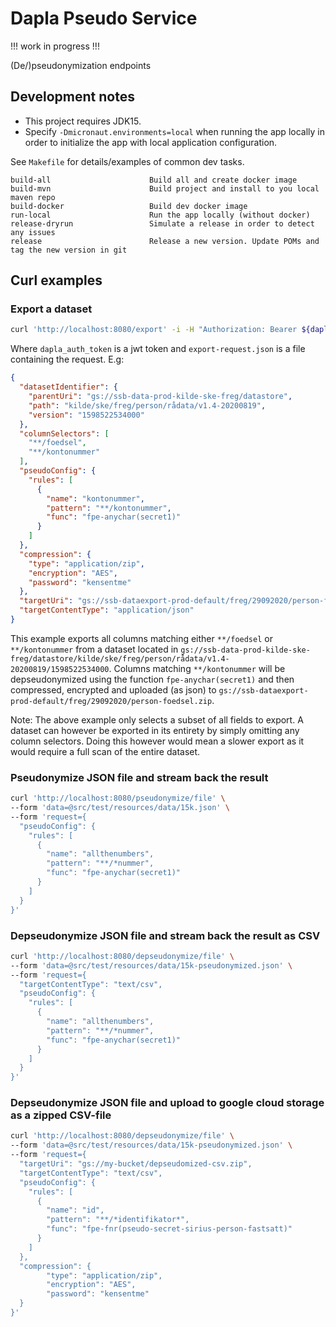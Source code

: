 # Dapla Pseudo Service

!!! work in progress !!!

(De/)pseudonymization endpoints

## Development notes
* This project requires JDK15. 
* Specify `-Dmicronaut.environments=local` when running the app locally
in order to initialize the app with local application configuration.

See `Makefile` for details/examples of common dev tasks.
```
build-all                      Build all and create docker image
build-mvn                      Build project and install to you local maven repo
build-docker                   Build dev docker image
run-local                      Run the app locally (without docker)
release-dryrun                 Simulate a release in order to detect any issues
release                        Release a new version. Update POMs and tag the new version in git
```

## Curl examples

### Export a dataset
```sh
curl 'http://localhost:8080/export' -i -H "Authorization: Bearer ${dapla_auth_token}" --data @export-request.json
```
Where `dapla_auth_token` is a jwt token and `export-request.json` is a file containing the request. E.g:

```json
{
  "datasetIdentifier": {
    "parentUri": "gs://ssb-data-prod-kilde-ske-freg/datastore",
    "path": "kilde/ske/freg/person/rådata/v1.4-20200819",
    "version": "1598522534000"
  },
  "columnSelectors": [
    "**/foedsel",
    "**/kontonummer"
  ],
  "pseudoConfig": {
    "rules": [
      {
        "name": "kontonummer",
        "pattern": "**/kontonummer",
        "func": "fpe-anychar(secret1)"
      }
    ]
  },
  "compression": {
    "type": "application/zip",
    "encryption": "AES",
    "password": "kensentme"
  },
  "targetUri": "gs://ssb-dataexport-prod-default/freg/29092020/person-foedsel.zip",
  "targetContentType": "application/json"
}
```
This example exports all columns matching either `**/foedsel` or `**/kontonummer` from a dataset located in `gs://ssb-data-prod-kilde-ske-freg/datastore/kilde/ske/freg/person/rådata/v1.4-20200819/1598522534000`.
Columns matching `**/kontonummer` will be depseudonymized using the function `fpe-anychar(secret1)` and then compressed, encrypted and uploaded (as json) to `gs://ssb-dataexport-prod-default/freg/29092020/person-foedsel.zip`.      

Note: The above example only selects a subset of all fields to export. A dataset can however be exported in its entirety by simply omitting any column selectors.
Doing this however would mean a slower export as it would require a full scan of the entire dataset. 


### Pseudonymize JSON file and stream back the result 

```sh
curl 'http://localhost:8080/pseudonymize/file' \
--form 'data=@src/test/resources/data/15k.json' \
--form 'request={
  "pseudoConfig": {
    "rules": [
      {
        "name": "allthenumbers",
        "pattern": "**/*nummer",
        "func": "fpe-anychar(secret1)"
      }
    ]
  }
}'
```

### Depseudonymize JSON file and stream back the result as CSV

```sh
curl 'http://localhost:8080/depseudonymize/file' \
--form 'data=@src/test/resources/data/15k-pseudonymized.json' \
--form 'request={
  "targetContentType": "text/csv",
  "pseudoConfig": {
    "rules": [
      {
        "name": "allthenumbers",
        "pattern": "**/*nummer",
        "func": "fpe-anychar(secret1)"
      }
    ]
  }
}'
```

### Depseudonymize JSON file and upload to google cloud storage as a zipped CSV-file
```sh
curl 'http://localhost:8080/depseudonymize/file' \
--form 'data=@src/test/resources/data/15k-pseudonymized.json' \
--form 'request={
  "targetUri": "gs://my-bucket/depseudomized-csv.zip",
  "targetContentType": "text/csv",
  "pseudoConfig": {
    "rules": [
      {
        "name": "id",
        "pattern": "**/*identifikator*",
        "func": "fpe-fnr(pseudo-secret-sirius-person-fastsatt)"
      }
    ]
  },
  "compression": {
        "type": "application/zip",
        "encryption": "AES",
        "password": "kensentme"
  }
}'
```
